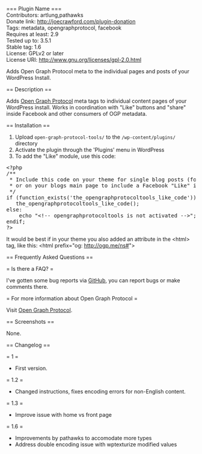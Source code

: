 === Plugin Name ===  
Contributors: artlung,pathawks  
Donate link: http://joecrawford.com/plugin-donation  
Tags: metadata, opengraphprotocol, facebook  
Requires at least: 2.9  
Tested up to: 3.5.1  
Stable tag: 1.6  
License: GPLv2 or later  
License URI: http://www.gnu.org/licenses/gpl-2.0.html  

Adds Open Graph Protocol meta to the individual pages and posts of your WordPress Install. 

== Description ==

Adds [Open Graph Protocol](http://opengraphprotocol.org/) meta tags to individual content pages of your WordPress install. Works in coordination with "Like" buttons and "share" inside Facebook and other consumers of OGP metadata.

== Installation ==

1. Upload `open-graph-protocol-tools/` to the `/wp-content/plugins/` directory
2. Activate the plugin through the 'Plugins' menu in WordPress
3. To add the "Like" module, use this code:

<pre>&lt;?php
/**
 * Include this code on your theme for single blog posts (for example, in your single.php file)
 * or on your blogs main page to include a Facebook &quot;Like&quot; iframe
 */
if (function_exists(&#x27;the_opengraphprotocoltools_like_code&#x27;)):
   the_opengraphprotocoltools_like_code();
else:
	echo &quot;&lt;!-- opengraphprotocoltools is not activated --&gt;&quot;;
endif;
?&gt;</pre>

It would be best if in your theme you also added an attribute in the &lt;html&gt; tag, like this: &lt;html prefix="og: http://ogp.me/ns#"&gt;


== Frequently Asked Questions ==

= Is there a FAQ? =

I've gotten some bug reports via <a href="https://github.com/artlung/Open-Graph-Protocol-Plugin-for-WordPress">GitHub</a>, you can report bugs or make comments there.

= For more information about Open Graph Protocol =

Visit [Open Graph Protocol](http://opengraphprotocol.org/).

== Screenshots ==

None.

== Changelog ==

= 1 =
* First version.

= 1.2 =
* Changed instructions, fixes encoding errors for non-English content.

= 1.3 =
* Improve issue with home vs front page

= 1.6 =
* Improvements by pathawks to accomodate more types
* Address double encoding issue with wptexturize modified values